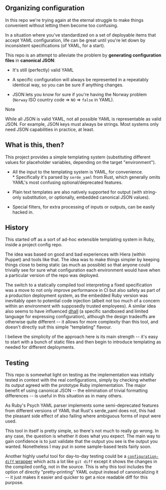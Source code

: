 Organizing configuration
------------------------

In this repo we're trying again at the eternal struggle to make things convenient without letting them become too confusing.

In a situation where you've standardized on a set of deployable items that accept YAML configuration, life can be great until you're let down by inconsistent specifications (of YAML, for a start).

This repo is an attempt to alleviate the problem by **generating configuration files** in **canonical JSON**:

* It's still (perfectly) valid YAML

* A specific configuration will always be represented in a repeatably identical way, so you can be sure if anything changes.

* JSON lets you know for sure if you're having the Norway problem (`Norway` ISO country code => `NO` => `false` in YAML).

> [!NOTE]
> While all JSON is valid YAML, not all possible YAML is representable as valid JSON. For example, JSON keys must always be strings. Most systems only need JSON capabilities in practice, at least.

What is this, then?
-------------------

This project provides a simple templating system (substituting different values for placeholder variables, depending on the target "environment").

* All the input to the templating system is YAML, for convenience.    
        * Specifically it's parsed by `serde_yaml` from Rust, which generally omits YAML's most confusing optional/deprecated features.
  
* Plain text templates are also natively supported for output (with string-only substitution, or optionally, embedded canonical JSON values).

* Special filters, for extra processing of inputs or outputs, can be easily hacked in.


History
-------

This started off as a sort of ad-hoc extensible templating system in Ruby, inside a project config repo.

The idea was based on good and bad experiences with Hiera (within Puppet) and tools like that. The idea was to make things simpler by keeping things close to being static (as much as possible) so that anyone could trivially see for sure what configuration each environment would have when a particular version of the repo was deployed.

The switch to a statically compiled tool interpreting a fixed specification was a move to not only improve performance in CI but also safety as part of a production deployment system, as the embedded Ruby version was inevitably open to potential code injection (albeit not too much of a concern within an environment with supposedly trusted employees). A similar idea also seems to have influenced [dhall](https://dhall-lang.org/) (a specific sandboxed and limited language for expressing configuration), although the design tradeoffs are otherwise quite different -- it allows for more complexity than this tool, and doesn't directly suit this simple "templating" flavour.

I believe the simplicity of the approach here is its main strength -- it's easy to start with a bunch of static files and then begin to introduce templating as needed for different deployments.


Testing
-------

This repo is somewhat light on testing as the implementation was initially tested in context with the real configurations, simply by checking whether its output agreed with the prototype Ruby implementation. The major benefit ef using canonical JSON -- the elimination of trivial formatting differences -- is useful in this situation as in many others.

As Ruby's Psych YAML parser implements some semi-deprecated features from different versions of YAML that Rust's serde_yaml does not, this had the pleasant side effect of also failing where ambiguous forms of input were used.

This tool in itself is pretty simple, so there's not much to really go wrong. In any case, the question is whether it does what you expect. The main way to gain confidence is to just validate that the output you see is the output you wanted. Nonetheless I may put in some sample-based tests fairly soon.

Another highly useful tool for day-to-day testing could be a [`configuration-diff` wrapper](https://gist.github.com/mehhhhhhhhhhhhhhh/6ddedbacaf69ab6b2117abb2b297933c#file-config-diff-rb) which acts a lot like `git diff` except it shows the changes in the compiled config, not in the source. This is why this tool includes the option of directly "pretty-printing" YAML output instead of canonicalizing it -- it just makes it easier and quicker to get a nice readable diff for this purpose.
